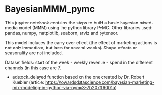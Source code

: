 # BayesianMMM_pymc

This jupyter notebook contains the steps to build a basic bayesian mixed-media model (MMM) using the python library PyMC. 
Other libraries used: pandas, numpy, matplotlib, seaborn, arviz and pytensor.

This model includes the carry over effect (the effect of marketing actions is not only immediate, but lasts for several weeks). Shape effects or seasonality are not included.

Dataset fields:
start of the week - weekly revenue - spend in the different channels (in this case are 7)

* adstock_delayed function based on the one created by Dr. Robert Kuebler (article: https://towardsdatascience.com/bayesian-marketing-mix-modeling-in-python-via-pymc3-7b2071f6001a)
